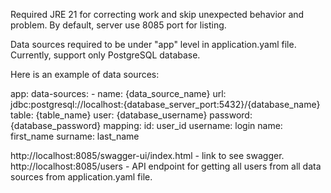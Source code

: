 Required JRE 21 for correcting work and skip unexpected behavior and problem. 
By default, server use 8085 port for listing.

Data sources required to be under "app" level in application.yaml file. Currently, support only PostgreSQL database.

Here is an example of data sources:

app:
   data-sources:
      - name: {data_source_name}
        url: jdbc:postgresql://localhost:{database_server_port:5432}/{database_name}
        table: {table_name}
        user: {database_username}
        password: {database_password}
        mapping:
            id: user_id
            username: login
            name: first_name
            surname: last_name


http://localhost:8085/swagger-ui/index.html - link to see swagger.
http://localhost:8085/users - API endpoint for getting all users from all data sources from application.yaml file.